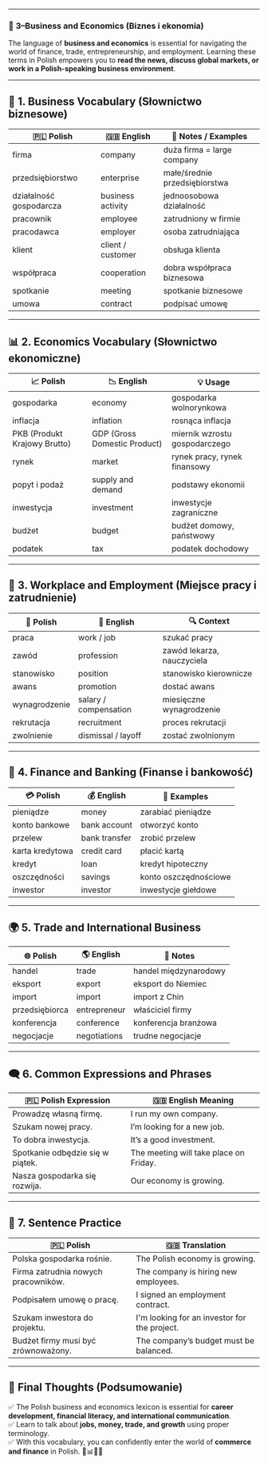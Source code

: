 
---
### 📌 **3–Business and Economics (Biznes i ekonomia)**

The language of **business and economics** is essential for navigating the world of finance, trade, entrepreneurship, and employment. Learning these terms in Polish empowers you to **read the news, discuss global markets, or work in a Polish-speaking business environment**.

---

## 💼 **1. Business Vocabulary (Słownictwo biznesowe)**

|🇵🇱 **Polish**|🇬🇧 **English**|🧠 **Notes / Examples**|
|---|---|---|
|firma|company|duża firma = large company|
|przedsiębiorstwo|enterprise|małe/średnie przedsiębiorstwa|
|działalność gospodarcza|business activity|jednoosobowa działalność|
|pracownik|employee|zatrudniony w firmie|
|pracodawca|employer|osoba zatrudniająca|
|klient|client / customer|obsługa klienta|
|współpraca|cooperation|dobra współpraca biznesowa|
|spotkanie|meeting|spotkanie biznesowe|
|umowa|contract|podpisać umowę|

---

## 📊 **2. Economics Vocabulary (Słownictwo ekonomiczne)**

|📈 **Polish**|📉 **English**|💡 **Usage**|
|---|---|---|
|gospodarka|economy|gospodarka wolnorynkowa|
|inflacja|inflation|rosnąca inflacja|
|PKB (Produkt Krajowy Brutto)|GDP (Gross Domestic Product)|miernik wzrostu gospodarczego|
|rynek|market|rynek pracy, rynek finansowy|
|popyt i podaż|supply and demand|podstawy ekonomii|
|inwestycja|investment|inwestycje zagraniczne|
|budżet|budget|budżet domowy, państwowy|
|podatek|tax|podatek dochodowy|

---

## 🏢 **3. Workplace and Employment (Miejsce pracy i zatrudnienie)**

|🧾 **Polish**|💼 **English**|🔍 **Context**|
|---|---|---|
|praca|work / job|szukać pracy|
|zawód|profession|zawód lekarza, nauczyciela|
|stanowisko|position|stanowisko kierownicze|
|awans|promotion|dostać awans|
|wynagrodzenie|salary / compensation|miesięczne wynagrodzenie|
|rekrutacja|recruitment|proces rekrutacji|
|zwolnienie|dismissal / layoff|zostać zwolnionym|

---

## 🏦 **4. Finance and Banking (Finanse i bankowość)**

|💳 **Polish**|💰 **English**|📘 **Examples**|
|---|---|---|
|pieniądze|money|zarabiać pieniądze|
|konto bankowe|bank account|otworzyć konto|
|przelew|bank transfer|zrobić przelew|
|karta kredytowa|credit card|płacić kartą|
|kredyt|loan|kredyt hipoteczny|
|oszczędności|savings|konto oszczędnościowe|
|inwestor|investor|inwestycje giełdowe|

---

## 🌍 **5. Trade and International Business**

|🌐 **Polish**|🌎 **English**|📌 **Notes**|
|---|---|---|
|handel|trade|handel międzynarodowy|
|eksport|export|eksport do Niemiec|
|import|import|import z Chin|
|przedsiębiorca|entrepreneur|właściciel firmy|
|konferencja|conference|konferencja branżowa|
|negocjacje|negotiations|trudne negocjacje|

---

## 🗨️ **6. Common Expressions and Phrases**

|🇵🇱 **Polish Expression**|🇬🇧 **English Meaning**|
|---|---|
|Prowadzę własną firmę.|I run my own company.|
|Szukam nowej pracy.|I’m looking for a new job.|
|To dobra inwestycja.|It’s a good investment.|
|Spotkanie odbędzie się w piątek.|The meeting will take place on Friday.|
|Nasza gospodarka się rozwija.|Our economy is growing.|

---

## 📘 **7. Sentence Practice**

|🇵🇱 **Polish**|🇬🇧 **Translation**|
|---|---|
|Polska gospodarka rośnie.|The Polish economy is growing.|
|Firma zatrudnia nowych pracowników.|The company is hiring new employees.|
|Podpisałem umowę o pracę.|I signed an employment contract.|
|Szukam inwestora do projektu.|I'm looking for an investor for the project.|
|Budżet firmy musi być zrównoważony.|The company’s budget must be balanced.|

---

## 🎯 **Final Thoughts (Podsumowanie)**

✅ The Polish business and economics lexicon is essential for **career development, financial literacy, and international communication**.  
✅ Learn to talk about **jobs, money, trade, and growth** using proper terminology.  
✅ With this vocabulary, you can confidently enter the world of **commerce and finance** in Polish. 💼📊🇵🇱
